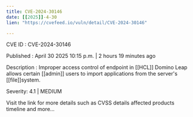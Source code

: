 ```yaml
---
title: CVE-2024-30146
date: [[2025]]-4-30
lien: "https://cvefeed.io/vuln/detail/CVE-2024-30146"

---
```


CVE ID : CVE-2024-30146

Published :  April 30
2025
10:15 p.m. | 2 hours
19 minutes ago

Description : Improper access control of endpoint in [[HCL]] Domino Leap
allows certain [[admin]] users to import applications from the
server's [[file]]system.

Severity: 4.1 | MEDIUM

Visit the link for more details
such as CVSS details
affected products
timeline
and more...

